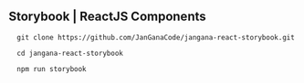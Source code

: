 ## Storybook | ReactJS Components

```
  git clone https://github.com/JanGanaCode/jangana-react-storybook.git
  
  cd jangana-react-storybook
  
  npm run storybook
```

